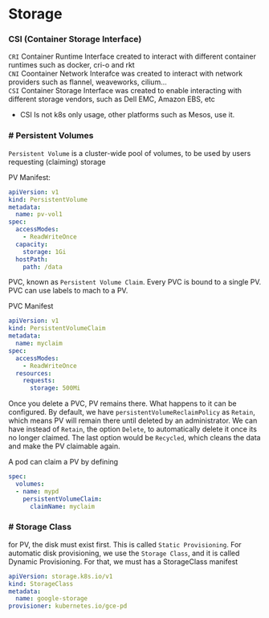 # Storage

### CSI (Container Storage Interface)

```CRI``` Container Runtime Interface created to interact with different container runtimes such as docker, cri-o and rkt  
```CNI``` Coontainer Network Interafce was created to interact with network providers such as flannel, weaveworks, cilium...  
```CSI``` Container Storage Interface was created to enable interacting with different storage vendors, such as Dell EMC, Amazon EBS, etc  
  * CSI Is not k8s only usage, other platforms such as Mesos, use it.

### **# Persistent Volumes**

```Persistent Volume``` is a cluster-wide pool of volumes, to be used by users requesting (claiming) storage

PV Manifest:
```yaml
apiVersion: v1
kind: PersistentVolume
metadata:
  name: pv-vol1
spec:
  accessModes:
    - ReadWriteOnce
  capacity:
    storage: 1Gi
  hostPath:
    path: /data
```

PVC, known as ```Persistent Volume Claim```. Every PVC is bound to a single PV. PVC can use labels to mach to a PV. 

PVC Manifest
```yaml
apiVersion: v1
kind: PersistentVolumeClaim
metadata:
  name: myclaim
spec:
  accessModes:
    - ReadWriteOnce
  resources:
    requests:
      storage: 500Mi
```

Once you delete a PVC, PV remains there. What happens to it can be configured. By default, we have ```persistentVolumeReclaimPolicy``` as ```Retain```, which means PV will remain there until deleted by an administrator. We can have instead of ```Retain```, the option ```Delete```, to automatically delete it once its no longer claimed. The last option would be ```Recycled```, which cleans the data and make the PV claimable again.

A pod can claim a PV by defining

```yaml
spec:
  volumes:
  - name: mypd
    persistentVolumeClaim:
      claimName: myclaim
```

### **# Storage Class**

for PV, the disk must exist first. This is called ```Static Provisioning```. For automatic disk provisioning, we use the ```Storage Class```, and it is called Dynamic Provisioning. For that, we must has a StorageClass manifest

```yaml
apiVersion: storage.k8s.io/v1
kind: StorageClass
metadata:
  name: google-storage
provisioner: kubernetes.io/gce-pd
```